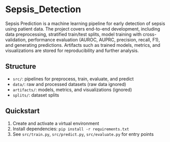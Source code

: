 # Sepsis_Detection

Sepsis Prediction is a machine learning pipeline for early detection of sepsis using patient data. The project covers end-to-end development, including data preprocessing, stratified train/test splits, model training with cross-validation, performance evaluation (AUROC, AUPRC, precision, recall, F1), and generating predictions. Artifacts such as trained models, metrics, and visualizations are stored for reproducibility and further analysis.


## Structure
- `src/`: pipelines for preprocess, train, evaluate, and predict
- `data/`: raw and processed datasets (raw data ignored)
- `artifacts/`: models, metrics, and visualizations (ignored)
- `splits/`: dataset splits

## Quickstart
1. Create and activate a virtual environment
2. Install dependencies: `pip install -r requirements.txt`
3. See `src/train.py`, `src/predict.py`, `src/evaluate.py` for entry points
